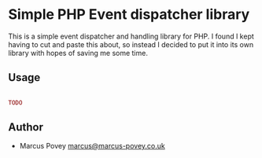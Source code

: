 Simple PHP Event dispatcher library
===================================

This is a simple event dispatcher and handling library for PHP. I found I kept having
to cut and paste this about, so instead I decided to put it into its own library
with hopes of saving me some time.

Usage
-----

```php

TODO

```

Author
------

* Marcus Povey <marcus@marcus-povey.co.uk>
